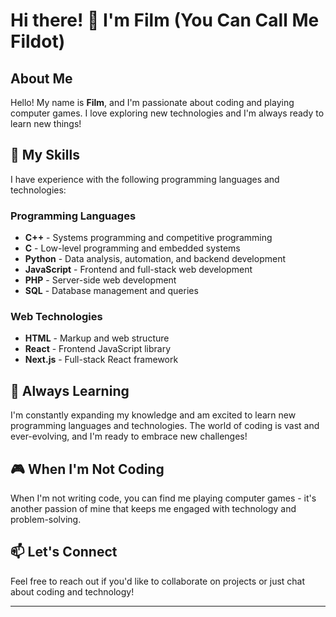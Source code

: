 # Hi there! 👋 I'm Film (You Can Call Me Fildot)

## About Me

Hello! My name is **Film**, and I'm passionate about coding and playing computer games. I love exploring new technologies and I'm always ready to learn new things!

## 🚀 My Skills

I have experience with the following programming languages and technologies:

### Programming Languages

- **C++** - Systems programming and competitive programming
- **C** - Low-level programming and embedded systems
- **Python** - Data analysis, automation, and backend development
- **JavaScript** - Frontend and full-stack web development
- **PHP** - Server-side web development
- **SQL** - Database management and queries

### Web Technologies

- **HTML** - Markup and web structure
- **React** - Frontend JavaScript library
- **Next.js** - Full-stack React framework

## 🌱 Always Learning

I'm constantly expanding my knowledge and am excited to learn new programming languages and technologies. The world of coding is vast and ever-evolving, and I'm ready to embrace new challenges!

## 🎮 When I'm Not Coding

When I'm not writing code, you can find me playing computer games - it's another passion of mine that keeps me engaged with technology and problem-solving.

## 📫 Let's Connect

Feel free to reach out if you'd like to collaborate on projects or just chat about coding and technology!

---

